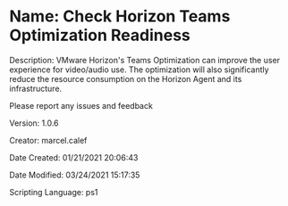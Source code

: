 ﻿# Name: Check Horizon Teams Optimization Readiness

Description: VMware Horizon's Teams Optimization can improve the user experience for video/audio use.
The optimization will also significantly reduce the resource consumption on the Horizon Agent and its infrastructure.

Please report any issues and feedback 

Version: 1.0.6

Creator: marcel.calef

Date Created: 01/21/2021 20:06:43

Date Modified: 03/24/2021 15:17:35

Scripting Language: ps1

